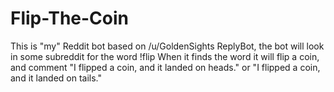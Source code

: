 Flip-The-Coin
=============

This is "my" Reddit bot based on /u/GoldenSights ReplyBot, the bot will look in some subreddit for the word !flip
When it finds the word it will flip a coin, and comment "I flipped a coin, and it landed on heads." or "I flipped a coin, and it landed on tails."

